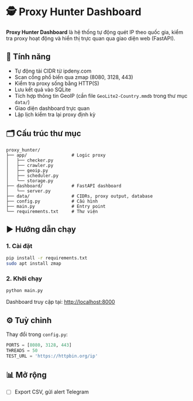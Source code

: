 # 🕵️ Proxy Hunter Dashboard

**Proxy Hunter Dashboard** là hệ thống tự động quét IP theo quốc gia, kiểm tra proxy hoạt động và hiển thị trực quan qua giao diện web (FastAPI).

## 🚀 Tính năng
- Tự động tải CIDR từ ipdeny.com
- Scan cổng phổ biến qua zmap (8080, 3128, 443)
- Kiểm tra proxy sống bằng HTTP(S)
- Lưu kết quả vào SQLite
- Tích hợp thông tin GeoIP (cần file `GeoLite2-Country.mmdb` trong thư mục `data/`)
- Giao diện dashboard trực quan
- Lập lịch kiểm tra lại proxy định kỳ

## 🗂 Cấu trúc thư mục

```
proxy_hunter/
├── app/                 # Logic proxy
│   ├── checker.py
│   ├── crawler.py
│   ├── geoip.py
│   ├── scheduler.py
│   └── storage.py
├── dashboard/           # FastAPI dashboard
│   └── server.py
├── data/                # CIDRs, proxy output, database
├── config.py            # Cấu hình
├── main.py              # Entry point
└── requirements.txt     # Thư viện
```

## ▶️ Hướng dẫn chạy

### 1. Cài đặt

```bash
pip install -r requirements.txt
sudo apt install zmap
```

### 2. Khởi chạy

```bash
python main.py
```

Dashboard truy cập tại: [http://localhost:8000](http://localhost:8000)

## ⚙️ Tuỳ chỉnh

Thay đổi trong `config.py`:

```python
PORTS = [8080, 3128, 443]
THREADS = 50
TEST_URL = 'https://httpbin.org/ip'
```

## 📊 Mở rộng
- [ ] Export CSV, gửi alert Telegram
